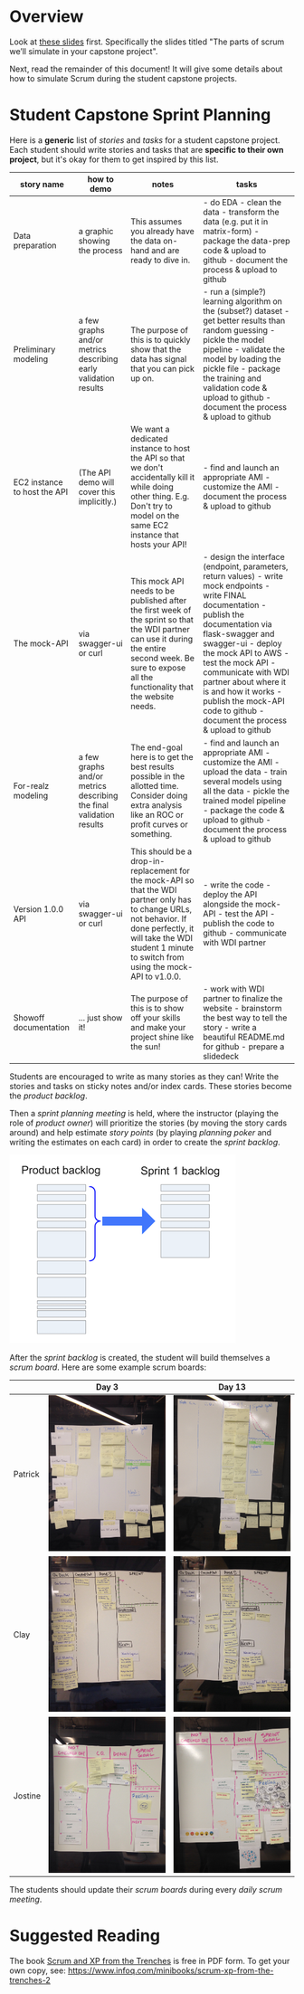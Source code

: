 
# Overview

Look at [these slides](https://docs.google.com/presentation/d/1eT1KkCAmcTigXqQy6eMM7NzfVNby_SvASszQySRgcbU/edit?usp=sharing) first. Specifically the slides titled "The parts of scrum we’ll simulate in your capstone project".

Next, read the remainder of this document! It will give some details about how to simulate Scrum during the student capstone projects.


# Student Capstone Sprint Planning

Here is a __generic__ list of _stories_ and _tasks_ for a student capstone project. Each student should write stories and tasks that are __specific to their own project__, but it's okay for them to get inspired by this list.

| story name                   | how to demo                                                         | notes                                                                                                                                                                                                                      | tasks                                                                                                                                                                                                                                                                                                                                                                           |
|------------------------------|---------------------------------------------------------------------|----------------------------------------------------------------------------------------------------------------------------------------------------------------------------------------------------------------------------|---------------------------------------------------------------------------------------------------------------------------------------------------------------------------------------------------------------------------------------------------------------------------------------------------------------------------------------------------------------------------------|
| Data preparation             | a graphic showing the process                                       | This assumes you already have the data on-hand and are ready to dive in.                                                                                                                                                   | - do EDA - clean the data - transform the data (e.g. put it in matrix-form) - package the data-prep code & upload to github - document the process & upload to github                                                                                                                                                                                                           |
| Preliminary modeling         | a few graphs and/or metrics describing early validation results     | The purpose of this is to quickly show that the data has signal that you can pick up on.                                                                                                                                   | - run a (simple?) learning algorithm on the (subset?) dataset - get better results than random guessing - pickle the model pipeline - validate the model by loading the pickle file - package the training and validation code & upload to github - document the process & upload to github                                                                                     |
| EC2 instance to host the API | (The API demo will cover this implicitly.)                          | We want a dedicated instance to host the API so that we don't accidentally kill it while doing other thing. E.g. Don't try to model on the same EC2 instance that hosts your API!                                          | - find and launch an appropriate AMI - customize the AMI - document the process & upload to github                                                                                                                                                                                                                                                                              |
| The mock-API                 | via swagger-ui or curl                                              | This mock API needs to be published after the first week of the sprint so that the WDI partner can use it during the entire second week. Be sure to expose all the functionality that the website needs.                   | - design the interface (endpoint, parameters, return values) - write mock endpoints - write FINAL documentation - publish the documentation via flask-swagger and swagger-ui - deploy the mock API to AWS - test the mock API - communicate with WDI partner about where it is and how it works - publish the mock-API code to github - document the process & upload to github |
| For-realz modeling           | a few graphs and/or metrics describing the final validation results | The end-goal here is to get the best results possible in the allotted time. Consider doing extra analysis like an ROC or profit curves or something.                                                                       | - find and launch an appropriate AMI - customize the AMI - upload the data - train several models using all the data - pickle the trained model pipeline - package the code & upload to github - document the process & upload to github                                                                                                                                        |
| Version 1.0.0 API            | via swagger-ui or curl                                              | This should be a drop-in-replacement for the mock-API so that the WDI partner only has to change URLs, not behavior. If done perfectly, it will take the WDI student 1 minute to switch from using the mock-API to v1.0.0. | - write the code - deploy the API alongside the mock-API - test the API - publish the code to github - communicate with WDI partner                                                                                                                                                                                                                                             |
| Showoff documentation        | ... just show it!                                                   | The purpose of this is to show off your skills and make your project shine like the sun!                                                                                                                                   | - work with WDI partner to finalize the website - brainstorm the best way to tell the story - write a beautiful README.md for github - prepare a slidedeck                                                                                                                                                                                                                      |

Students are encouraged to write as many stories as they can! Write the stories and tasks on sticky notes and/or index cards. These stories become the _product backlog_.

Then a _sprint planning meeting_ is held, where the instructor (playing the role of _product owner_) will prioritize the stories (by moving the story cards around) and help estimate _story points_ (by playing _planning poker_ and writing the estimates on each card) in order to create the _sprint backlog_.

![Product Backlog to Sprint Backlog](images/sprint_planning.png)

After the _sprint backlog_ is created, the student will build themselves a _scrum board_. Here are some example scrum boards:

|         | Day 3 | Day 13 |
|---------|-------|--------|
| Patrick | <img src="images/pat_day3.JPG"> | <img src="images/pat_day13.JPG"> |
| Clay    | <img src="images/clay_day3.JPG"> | <img src="images/clay_day13.JPG"> |
| Jostine | <img src="images/jostine_day3.JPG"> | <img src="images/jostine_day13.JPG"> |

The students should update their _scrum boards_ during every _daily scrum meeting_.

# Suggested Reading

The book [Scrum and XP from the Trenches](Scrum-and-XP-from-the-Trenches-2nd-edition.pdf) is free in PDF form. To get your own copy, see: https://www.infoq.com/minibooks/scrum-xp-from-the-trenches-2
